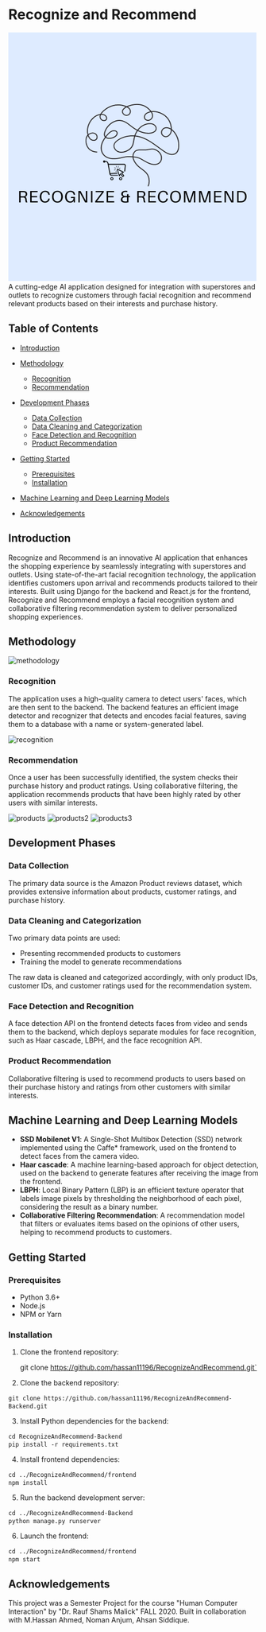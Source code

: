 # Recognize and Recommend
![logo](src/assets/Recognize%20&%20Recommend.png)
A cutting-edge AI application designed for integration with superstores and outlets to recognize customers through facial recognition and recommend relevant products based on their interests and purchase history.

## Table of Contents

- [Introduction](#introduction)
- [Methodology](#methodology)
  - [Recognition](#recognition)
  - [Recommendation](#recommendation)
- [Development Phases](#development-phases)
  - [Data Collection](#data-collection)
  - [Data Cleaning and Categorization](#data-cleaning-and-categorization)
  - [Face Detection and Recognition](#face-detection-and-recognition)
  - [Product Recommendation](#product-recommendation)
- [Getting Started](#getting-started)
  - [Prerequisites](#prerequisites)
  - [Installation](#installation)
  
- [Machine Learning and Deep Learning Models](#machine-learning-and-deep-learning-models)
- [Acknowledgements](#acknowledgements)

## Introduction

Recognize and Recommend is an innovative AI application that enhances the shopping experience by seamlessly integrating with superstores and outlets. Using state-of-the-art facial recognition technology, the application identifies customers upon arrival and recommends products tailored to their interests. Built using Django for the backend and React.js for the frontend, Recognize and Recommend employs a facial recognition system and collaborative filtering recommendation system to deliver personalized shopping experiences.

## Methodology

![methodology](public/image8.png)

### Recognition

The application uses a high-quality camera to detect users' faces, which are then sent to the backend. The backend features an efficient image detector and recognizer that detects and encodes facial features, saving them to a database with a name or system-generated label.

![recognition](public/image2.png)

### Recommendation

Once a user has been successfully identified, the system checks their purchase history and product ratings. Using collaborative filtering, the application recommends products that have been highly rated by other users with similar interests.

![products](public/image1.png)
![products2](public/image5.png)
![products3](public/image6.png)

## Development Phases

### Data Collection

The primary data source is the Amazon Product reviews dataset, which provides extensive information about products, customer ratings, and purchase history.

### Data Cleaning and Categorization

Two primary data points are used:
- Presenting recommended products to customers
- Training the model to generate recommendations

The raw data is cleaned and categorized accordingly, with only product IDs, customer IDs, and customer ratings used for the recommendation system.

### Face Detection and Recognition

A face detection API on the frontend detects faces from video and sends them to the backend, which deploys separate modules for face recognition, such as Haar cascade, LBPH, and the face recognition API.

### Product Recommendation

Collaborative filtering is used to recommend products to users based on their purchase history and ratings from other customers with similar interests.

## Machine Learning and Deep Learning Models

- **SSD Mobilenet V1**: A Single-Shot Multibox Detection (SSD) network implemented using the Caffe* framework, used on the frontend to detect faces from the camera video.
- **Haar cascade**: A machine learning-based approach for object detection, used on the backend to generate features after receiving the image from the frontend.
- **LBPH**: Local Binary Pattern (LBP) is an efficient texture operator that labels image pixels by thresholding the neighborhood of each pixel, considering the result as a binary number.
- **Collaborative Filtering Recommendation**: A recommendation model that filters or evaluates items based on the opinions of other users, helping to recommend products to customers.

## Getting Started

### Prerequisites
  - Python 3.6+
  - Node.js
  - NPM or Yarn

### Installation
  1. Clone the frontend repository:
     
     git clone https://github.com/hassan11196/RecognizeAndRecommend.git`

  2. Clone the backend repository:
  
    git clone https://github.com/hassan11196/RecognizeAndRecommend-Backend.git

  3. Install Python dependencies for the backend:
    
    cd RecognizeAndRecommend-Backend
    pip install -r requirements.txt

  4. Install frontend dependencies:
  
    cd ../RecognizeAndRecommend/frontend
    npm install

  5. Run the backend development server:
  
    cd ../RecognizeAndRecommend-Backend
    python manage.py runserver

  6. Launch the frontend:
    
    cd ../RecognizeAndRecommend/frontend
    npm start



## Acknowledgements

This project was a Semester Project for the course "Human Computer Interaction" by "Dr. Rauf Shams Malick" FALL 2020. Built in collaboration with M.Hassan Ahmed, Noman Anjum, Ahsan Siddique.

